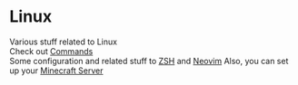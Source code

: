 # Linux
Various stuff related to Linux  
Check out [Commands](./Commands.md)  
Some configuration and related stuff to [ZSH](./ZSH.md) and [Neovim](./Neovim.md)
Also, you can set up your [Minecraft Server](./MinecraftServer.md)  

